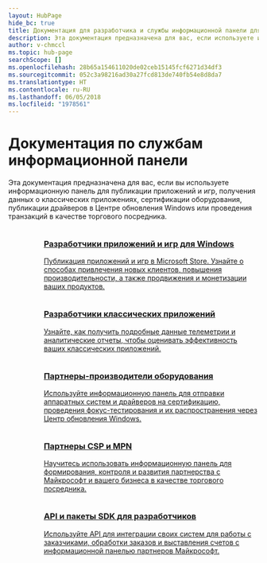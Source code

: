 ```yaml
---
layout: HubPage
hide_bc: true
title: Документация для разработчика и службы информационной панели для партнеров
description: Эта документация предназначена для вас, если используете информационную панель для публикации приложений, получения данных о классических приложениях, сертификации оборудования, публикации драйверов в Центре обновления Windows или проведения транзакций в качестве торгового посредника.
author: v-chmccl
ms.topic: hub-page
searchScope: []
ms.openlocfilehash: 28b65a154611020de02ceb15145fcf6271d34df3
ms.sourcegitcommit: 052c3a98216ad30a27fcd813de740fb54e8d8da7
ms.translationtype: HT
ms.contentlocale: ru-RU
ms.lasthandoff: 06/05/2018
ms.locfileid: "1978561"
---
```

<div id="main" class="v2">
    <div class="container">
        <h1>Документация по службам информационной панели</h1>
        <p>Эта документация предназначена для вас, если вы используете информационную панель для публикации приложений и игр, получения данных о классических приложениях, сертификации оборудования, публикации драйверов в Центре обновления Windows или проведения транзакций в качестве торгового посредника.</p>
        <ul class="pivots" style="list-style:none;margin:0;">
            <li>
                <a href="#products"></a>
                <ul id="products" style="list-style:none;margin:0;">
                    <li>
                        <a href="#products1"></a>
                        <ul id="products1" class="cardsC cols cols3" style="list-style:none;margin:0;">
                            <li>
                                <a href="https://docs.microsoft.com/windows/uwp/publish/">
                                    <div class="cardSize">
                                        <div class="cardPadding">
                                            <div class="card">
                                                <div class="cardImageOuter">
                                                    <div class="cardImage bgdAccent1">
                                                        <img alt="" src="https://docs.microsoft.com/media/hubs/windows/win_hardware-dev-2.svg" data-linktype="external">
                                                    </div>
                                                </div>
                                                <div class="cardText">
                                                    <h3>Разработчики приложений и игр для Windows</h3>
                                                    <p>Публикация приложений и игр в Microsoft Store. Узнайте о способах привлечения новых клиентов, повышения производительности, а также продвижения и монетизации ваших продуктов.</p>
                                                </div>
                                            </div>
                                        </div>
                                    </div>
                                </a>
                            </li>
                            <li>
                                <a href="https://msdn.microsoft.com/library/windows/desktop/mt826504(v=vs.85).aspx">
                                    <div class="cardSize">
                                        <div class="cardPadding">
                                            <div class="card">
                                                <div class="cardImageOuter">
                                                    <div class="cardImage bgdAccent1">
                                                        <img alt="" src="https://docs.microsoft.com/media/illustrations/sql-analytics-service.svg" data-linktype="external">
                                                    </div>
                                                </div>
                                                <div class="cardText">
                                                    <h3>Разработчики классических приложений</h3>
                                                    <p>Узнайте, как получить подробные данные телеметрии и аналитические отчеты, чтобы оценивать эффективность ваших классических приложений.</p>
                                                </div>
                                            </div>
                                        </div>
                                    </div>
                                </a>
                            </li>
                            <li>
                                <a href="https://docs.microsoft.com/windows-hardware/drivers/dashboard/">
                                    <div class="cardSize">
                                        <div class="cardPadding">
                                            <div class="card">
                                                <div class="cardImageOuter">
                                                    <div class="cardImage bgdAccent1">
                                                        <img alt="" src="https://docs.microsoft.com/media/hubs/systemcenter/system-center-configuration.svg" data-linktype="external">
                                                    </div>
                                                </div>
                                                <div class="cardText">
                                                    <h3>Партнеры-производители оборудования</h3>
                                                    <p>Используйте информационную панель для отправки аппаратных систем и драйверов на сертификацию, проведения фокус-тестирования и их распространения через Центр обновления Windows.</p>
                                                </div>
                                            </div>
                                        </div>
                                    </div>
                                </a>
                            </li>
                            <li>
                                <a href="/partner-center/">
                                    <div class="cardSize">
                                        <div class="cardPadding">
                                            <div class="card">
                                                <div class="cardImageOuter">
                                                    <div class="cardImage bgdAccent1">
                                                        <img alt="" src="https://docs.microsoft.com/media/hubs/ems/ems_device-app-mgmt-1.svg" data-linktype="external">
                                                    </div>
                                                </div>
                                                <div class="cardText">
                                                    <h3>Партнеры CSP и MPN</h3>
                                                    <p>Научитесь использовать информационную панель для формирования, контроля и развития партнерства с Майкрософт и вашего бизнеса в качестве торгового посредника.</p>
                                                </div>
                                            </div>
                                        </div>
                                    </div>
                                </a>
                            </li>
                            <li>
                                <a href="/partner-center/develop/">
                                    <div class="cardSize">
                                        <div class="cardPadding">
                                            <div class="card">
                                                <div class="cardImageOuter">
                                                    <div class="cardImage bgdAccent1">
                                                        <img alt="" src="https://docs.microsoft.com/azure/media/index/azure_fundamentals.svg" data-linktype="external">
                                                    </div>
                                                </div>
                                                <div class="cardText">
                                                    <h3>API и пакеты SDK для разработчиков</h3>
                                                    <p>Используйте API для интеграции своих систем для работы с заказчиками, обработки заказов и выставления счетов с информационной панелью партнеров Майкрософт.</p>
                                                </div>
                                            </div>
                                        </div>
                                    </div>
                                </a>
                            </li>
                        </ul>
                    </li>
                </ul>
            </li>
        </ul>
    </div>
</div>